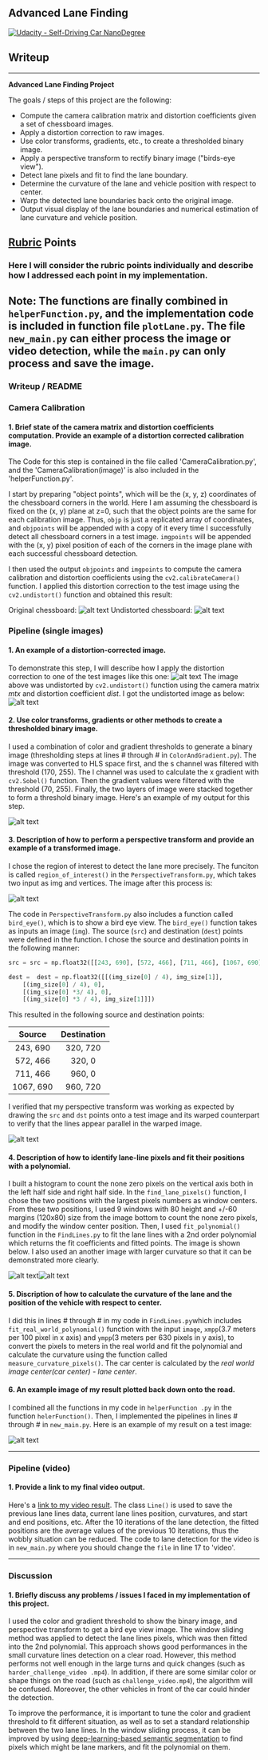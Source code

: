 ## Advanced Lane Finding
[![Udacity - Self-Driving Car NanoDegree](https://s3.amazonaws.com/udacity-sdc/github/shield-carnd.svg)](http://www.udacity.com/drive)


## Writeup 

---

**Advanced Lane Finding Project**

The goals / steps of this project are the following:

* Compute the camera calibration matrix and distortion coefficients given a set of chessboard images.
* Apply a distortion correction to raw images.
* Use color transforms, gradients, etc., to create a thresholded binary image.
* Apply a perspective transform to rectify binary image ("birds-eye view").
* Detect lane pixels and fit to find the lane boundary.
* Determine the curvature of the lane and vehicle position with respect to center.
* Warp the detected lane boundaries back onto the original image.
* Output visual display of the lane boundaries and numerical estimation of lane curvature and vehicle position.

[//]: # (Image References)

[image1]: ./camera_cal/calibration1.jpg  "Original Chessboard" 
[image2]: ./output_images/dst_chessboard.jpg "Undistorted Chessboard"
[image3]: ./test_images/test1.jpg "Original image"
[image4]: ./output_images/dst_test1.jpg "Undistorted"
[image5]: ./output_images/threshold_binary_straight_lines1.jpg "Binary image"
[image6]: ./output_images/masked_straight_lines1.jpg "Masked image"
[image7]: ./output_images/warped_straight_lines1.jpg "Perspective transform"
[image10]: ./output_images/lane_lines_straight_lines1.jpg "Marked lane pixels with 
window"
[image8]: ./output_images/lane_lines_project_frame.jpg "Marked lane lines with window"
[image9]: ./output_images/final_unwarped_test1.jpg "Output"
[video1]: ./output_images/project_video.mp4 "Output video"


## [Rubric](https://review.udacity.com/#!/rubrics/571/view) Points

### Here I will consider the rubric points individually and describe how I addressed each point in my implementation.  
Note: The functions are finally combined in `helperFunction.py`, and the 
implementation code is included in function file `plotLane.py`. The file 
`new_main.py` can either process the image or video detection, while the `main.py` can only 
process and save the image.
---

### Writeup / README

### Camera Calibration

#### 1. Brief state of the camera matrix and distortion coefficients computation. Provide an example of a distortion corrected calibration image.

The Code for this step is contained in the file called 'CameraCalibration.py', and the 'CameraCalibration(image)' is also included in the 'helperFunction.py'.  

I start by preparing "object points", which will be the (x, y, z) coordinates of the chessboard corners in the world. Here I am assuming the chessboard is fixed on the (x, y) plane at z=0, such that the object points are the same for each calibration image.  Thus, `objp` is just a replicated array of coordinates, and `objpoints` will be appended with a copy of it every time I successfully detect all chessboard corners in a test image.  `imgpoints` will be appended with the (x, y) pixel position of each of the corners in the image plane with each successful chessboard detection.  

I then used the output `objpoints` and `imgpoints` to compute the camera calibration and distortion coefficients using the `cv2.calibrateCamera()` function.  I applied this distortion correction to the test image using the `cv2.undistort()` function and obtained this result: 

Original chessboard:
![alt text][image1]
Undistorted chessboard:
![alt text][image2]

### Pipeline (single images)

#### 1. An example of a distortion-corrected image.

To demonstrate this step, I will describe how I apply the distortion correction to one of the test images like this one:
![alt text][image3]
The image above was undistorted by `cv2.undistort()` function using the camera matrix *mtx* and distortion coefficient *dist*. I got the undistorted image as below:
![alt text][image4]

#### 2. Use color transforms, gradients or other methods to create a thresholded binary image.

I used a combination of color and gradient thresholds to generate a binary 
image (thresholding steps at lines # through # in `ColorAndGradient.py`). The
 image was converted to HLS space first, and the s channel was filtered with 
 threshold (170, 255). The l channel was used to calculate the x gradient
  with `cv2.Sobel()` function. Then the gradient values were filtered with 
  the threshold (70, 255). Finally, the two layers of image were stacked 
  together to form a threshold binary image. Here's an example of my output for this step. 

![alt text][image5]


#### 3. Description of  how to perform a perspective transform and provide an example of a transformed image.

I chose the region of interest to detect the lane more precisely. The 
funciton is called `region_of_interest()` in the `PerspectiveTransform.py`,
which takes two input as img and vertices. The image after this process is:

![alt text][image6]

The code in `PerspectiveTransform.py` also includes a function called `bird_eye()`, which is to show a bird eye view. The `bird_eye()` function takes as inputs an image (`img`). The source (`src`) and destination (`dest`) points were defined in the function. I chose 
the source and destination points in the following manner:

```python
src = src = np.float32([[243, 690], [572, 466], [711, 466], [1067, 690]])

dest =  dest = np.float32([[(img_size[0] / 4), img_size[1]],
    [(img_size[0] / 4), 0],
    [(img_size[0] *3/ 4), 0],
    [(img_size[0] *3 / 4), img_size[1]]])
```

This resulted in the following source and destination points:

| Source        | Destination   | 
|:-------------:|:-------------:| 
| 243, 690      | 320, 720      | 
| 572, 466      | 320, 0        |
| 711, 466      | 960, 0        |
| 1067, 690     | 960, 720      |

I verified that my perspective transform was working as expected by drawing the `src` and `dst` points onto a test image and its warped counterpart to verify that the lines appear parallel in the warped image.

![alt text][image7]

#### 4. Description of how to identify lane-line pixels and fit their positions with a polynomial.

I built a histogram to count the none zero pixels on the vertical axis 
both in the left half side and right half side. In the `find_lane_pixels()`
function, I chose the two positions with the largest pixels numbers as window
 centers. From these two positions, I used 9 windows with 80 height and +/-60
  margins (120x80) size from the image bottom to count the none zero pixels, and modify the window center position. Then, I
 used `fit_polynomial()` function in the `FindLines.py` to fit the lane lines
  with a 2nd order polynomial which returns the fit coefficients and fitted 
  points. The image is shown below. I also used an another image with larger 
  curvature so that it can be demonstrated more clearly.

![alt text][image10]![alt text][image8]

#### 5. Discription of how to calculate the curvature of the lane and the position of the vehicle with respect to center. 

I did this in lines # through # in my code in `FindLines.py`which includes
`fit_real_world_polynomial()` function with the input `image`, `xmpp`(3.7 
meters per 100 pixel in x axis) and `ympp`(3 meters per 630 pixels in y axis),
 to convert the pixels to meters in the real world and fit the polynomial and calculate the curvature using the 
function called `measure_curvature_pixels()`. The car center is calculated by
 the *real world image center(car center) - lane center*.

#### 6. An example image of my result plotted back down onto the road.

I combined all the functions in my code in `helperFunction
.py` in the function `helerFunction()`. Then, I implemented the pipelines in 
lines # through # in `new_main.py`. Here is an example of my result on a test
 image:

![alt text][image9]

---

### Pipeline (video)

#### 1. Provide a link to my final video output.  

Here's a [link to my video result](./output/project_video.mp4). The class 
`Line()` is used to save the previous lane lines data, current lane lines 
position, curvatures, and start and end positions, etc. After the 10 
iterations of the lane detection, the fitted positions are the average values 
of the previous 10 iterations, thus the wobbly situation can be reduced. The 
code to lane detection for the video is in `new_main.py` where you should 
change the `file` in line 17 to 'video'.

---

### Discussion

#### 1. Briefly discuss any problems / issues I faced in my implementation of this project. 

I used the color and gradient threshold to show the binary image, and 
perspective transform to get a bird eye view image. The window sliding method
 was applied to detect the lane lines pixels, which was then fitted into the 
 2nd polynomial. This approach shows good performances in the small curvature 
 lines detection on a clear road. However, this method performs not well 
 enough in the large turns and quick changes (such as `harder_challenge_video
 .mp4`). In addition, if there  are some similar color or shape things on the
  road (such as `challenge_video.mp4`), the algorithm will be confused. 
  Moreover, the other vehicles in front of the car could hinder the detection.
 
 To improve the performance, it is important to tune the color and 
 gradient threshold to fit different situation, as well as to set a standard 
 relationship between the two lane lines. In the window sliding process, it 
 can be improved by using [deep-learning-based semantic segmentation](https://arxiv.org/pdf/1605.06211.pdf) to find 
 pixels which might be lane markers, and fit the polynomial on them.
